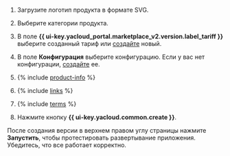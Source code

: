1. Загрузите логотип продукта в формате SVG.

1. Выберите категории продукта.

1. В поле **{{ ui-key.yacloud_portal.marketplace_v2.version.label_tariff }}** выберите созданный тариф или [создайте](../../marketplace/operations/create-tariff.md) новый.

1. В поле **Конфигурация** выберите конфигурацию. Если у вас нет конфигурации, [создайте](../../marketplace/operations/create-configuration.md) ее.

1. {% include [product-info](product-info.md) %}

1. {% include [links](links.md) %}

1. {% include [terms](terms.md) %}

1. Нажмите кнопку **{{ ui-key.yacloud.common.create }}**.

После создания версии в верхнем правом углу страницы нажмите **Запустить**, чтобы протестировать развертывание приложения. Убедитесь, что все работает корректно.